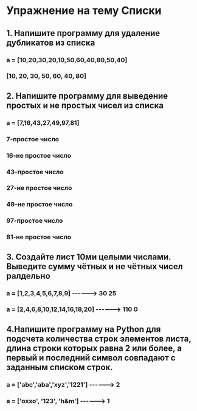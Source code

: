 # Упражнение на тему Списки
## 1. Напишите программу для удаление дубликатов из списка
###                a = [10,20,30,20,10,50,60,40,80,50,40]
###                    [10, 20, 30, 50, 60, 40, 80]
## 2. Напишите программу для выведение простых и не простых чисел из списка
###                a = [7,16,43,27,49,97,81]
###                    7-простое число
###                    16-не простое число
###                    43-простое число
###                    27-не простое число
###                    49-не простое число
###                    97-простое число
###                    81-не простое число
## 3. Создайте лист 10ми целыми числами. Выведите сумму чётных и не чётных чисел ралдельно
               
###               a = [1,2,3,4,5,6,7,8,9] ------> 30 25
###               a = [2,4,6,8,10,12,14,16,18,20] ------> 110 0
## 4.Напишите программу на Python для подсчета количества строк элементов листа, длина строки которых равна 2 или более, а первый и последний символ совпадают с заданным списком строк.             
###               a = ['abc','aba','xyz','1221'] ------> 2
###               a = ['oxxo', '123', 'h&m'] ------> 1
